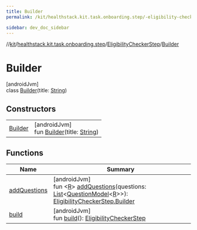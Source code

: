```yaml
---
title: Builder
permalink: /kit/healthstack.kit.task.onboarding.step/-eligibility-checker-step/-builder/index.html

sidebar: dev_doc_sidebar
---
```

//[kit](../../../../index.html)/[healthstack.kit.task.onboarding.step](../../index.html)/[EligibilityCheckerStep](../index.html)/[Builder](index.html)



# Builder



[androidJvm]\
class [Builder](index.html)(title: [String](https://kotlinlang.org/api/latest/jvm/stdlib/kotlin/-string/index.html))



## Constructors


| | |
|---|---|
| [Builder](-builder.html) | [androidJvm]<br>fun [Builder](-builder.html)(title: [String](https://kotlinlang.org/api/latest/jvm/stdlib/kotlin/-string/index.html)) |


## Functions


| Name | Summary |
|---|---|
| [addQuestions](add-questions.html) | [androidJvm]<br>fun &lt;[R](add-questions.html)&gt; [addQuestions](add-questions.html)(questions: [List](https://kotlinlang.org/api/latest/jvm/stdlib/kotlin.collections/-list/index.html)&lt;[QuestionModel](../../../healthstack.kit.task.survey.question.model/-question-model/index.html)&lt;[R](add-questions.html)&gt;&gt;): [EligibilityCheckerStep.Builder](index.html) |
| [build](build.html) | [androidJvm]<br>fun [build](build.html)(): [EligibilityCheckerStep](../index.html) |

